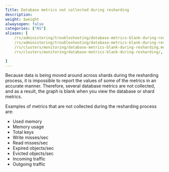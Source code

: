 ```yaml
---
Title: Database metrics not collected during resharding
description: 
weight: $weight
alwaysopen: false
categories: ["RS"]
aliases: [
    /rs/administering/troubleshooting/database-metrics-blank-during-resharding.md,
    /rs/administering/troubleshooting/database-metrics-blank-during-resharding/,
    /rs/clusters/monitoring/database-metrics-blank-during-resharding.md,
    /rs/clusters/monitoring/database-metrics-blank-during-resharding/,

]
---
```

Because data is being moved around across shards during the resharding
process, it is impossible to report the values of some of the metrics in
an accurate manner. Therefore, several database metrics are not
collected, and as a result, the graph is blank when you view the
database or shard metrics.

Examples of metrics that are not collected during the resharding process
are:

- Used memory
- Memory usage
- Total keys
- Write misses/sec
- Read misses/sec
- Expired objects/sec
- Evicted objects/sec
- Incoming traffic
- Outgoing traffic
